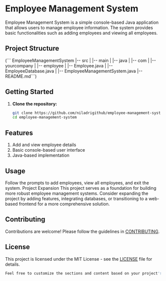 # Employee Management System

Employee Management System is a simple console-based Java application that allows users to manage employee information. The system provides basic functionalities such as adding employees and viewing all employees.

## Project Structure

(\``` EmployeeManagementSystem
|-- src
| |-- main
| |-- java
| |-- com
| |-- yourcompany
| |-- employee
| |-- Employee.java
| |-- EmployeeDatabase.java
| |-- EmployeeManagementSystem.java
|-- README.md\```)


## Getting Started

1. **Clone the repository:**
   ```bash
   git clone https://github.com/niladrigithub/employee-management-system.git
   cd employee-management-system

## Features
1. Add and view employee details
2. Basic console-based user interface
3. Java-based implementation

## Usage
Follow the prompts to add employees, view all employees, and exit the system.
Project Expansion
This project serves as a foundation for building more robust employee management systems. Consider expanding the project by adding features, integrating databases, or transitioning to a web-based frontend for a more comprehensive solution.

## Contributing
Contributions are welcome! Please follow the guidelines in [CONTRIBUTING](https://github.com/niladrigithub/employee-management-system/blob/main/CONTRIBUTING.md).

## License
This project is licensed under the MIT License - see the [LICENSE](https://github.com/niladrigithub/employee-management-system/blob/main/LICENSE) file for details.
```bash
Feel free to customize the sections and content based on your project's specific details and requirements. Make sure to replace "niladrigithub" with your actual GitHub username in the repository URL.
